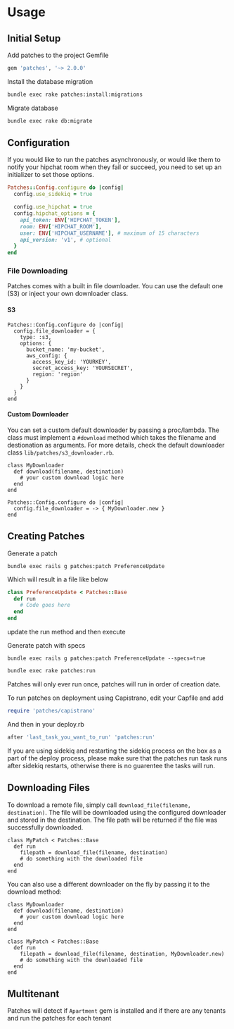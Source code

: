 # Usage

## Initial Setup

Add patches to the project Gemfile

```ruby
gem 'patches', '~> 2.0.0'
```

Install the database migration

```bash
bundle exec rake patches:install:migrations
```

Migrate database

```bash
bundle exec rake db:migrate
```

## Configuration

If you would like to run the patches asynchronously, or would like them to notify your hipchat room when they fail or succeed, you need to set up an initializer to set those options.

```Ruby
Patches::Config.configure do |config|
  config.use_sidekiq = true

  config.use_hipchat = true
  config.hipchat_options = {
    api_token: ENV['HIPCHAT_TOKEN'],
    room: ENV['HIPCHAT_ROOM'],
    user: ENV['HIPCHAT_USERNAME'], # maximum of 15 characters
    api_version: 'v1', # optional
  }
end
```

### File Downloading

Patches comes with a built in file downloader. You can use the default one (S3) or inject your own downloader class.

#### S3

```
Patches::Config.configure do |config|
  config.file_downloader = {
    type: :s3,
    options: {
      bucket_name: 'my-bucket',
      aws_config: {
        access_key_id: 'YOURKEY',
        secret_access_key: 'YOURSECRET',
        region: 'region'
      }
    }
  }
end
```

#### Custom Downloader

You can set a custom default downloader by passing a proc/lambda.
The class must implement a ```#download``` method which takes the filename and destionation as arguments. For more details, check the default downloader class ```lib/patches/s3_downloader.rb```.

```
class MyDownloader
  def download(filename, destination)
    # your custom download logic here
  end
end

Patches::Config.configure do |config|
  config.file_downloader = -> { MyDownloader.new }
end
```

## Creating Patches

Generate a patch

```
bundle exec rails g patches:patch PreferenceUpdate
```

Which will result in a file like below

```ruby
class PreferenceUpdate < Patches::Base
  def run
    # Code goes here
  end
end
```

update the run method and then execute

Generate patch with specs

```
bundle exec rails g patches:patch PreferenceUpdate --specs=true
```


```bash
bundle exec rake patches:run
```

Patches will only ever run once, patches will run in order of creation date.

To run patches on deployment using Capistrano, edit your Capfile and add

```ruby
require 'patches/capistrano'
```

And then in your deploy.rb

```ruby
after 'last_task_you_want_to_run' 'patches:run'
```

If you are using sidekiq and restarting the sidekiq process on the box as a part of the deploy process, please make sure that the patches run task runs after sidekiq restarts, otherwise there is no guarentee the tasks will run.

## Downloading Files

To download a remote file, simply call ```download_file(filename, destination)```. The file will be downloaded using the configured downloader and stored in the destination. The file path will be returned if the file was successfully downloaded.

```
class MyPatch < Patches::Base
  def run
    filepath = download_file(filename, destination)
    # do something with the downloaded file
  end
end
```

You can also use a different downloader on the fly by passing it to the download method:

```
class MyDownloader
  def download(filename, destination)
    # your custom download logic here
  end
end

class MyPatch < Patches::Base
  def run
    filepath = download_file(filename, destination, MyDownloader.new)
    # do something with the downloaded file
  end
end
```

## Multitenant

Patches will detect if `Apartment` gem is installed and if there are any tenants and run the patches for each tenant
